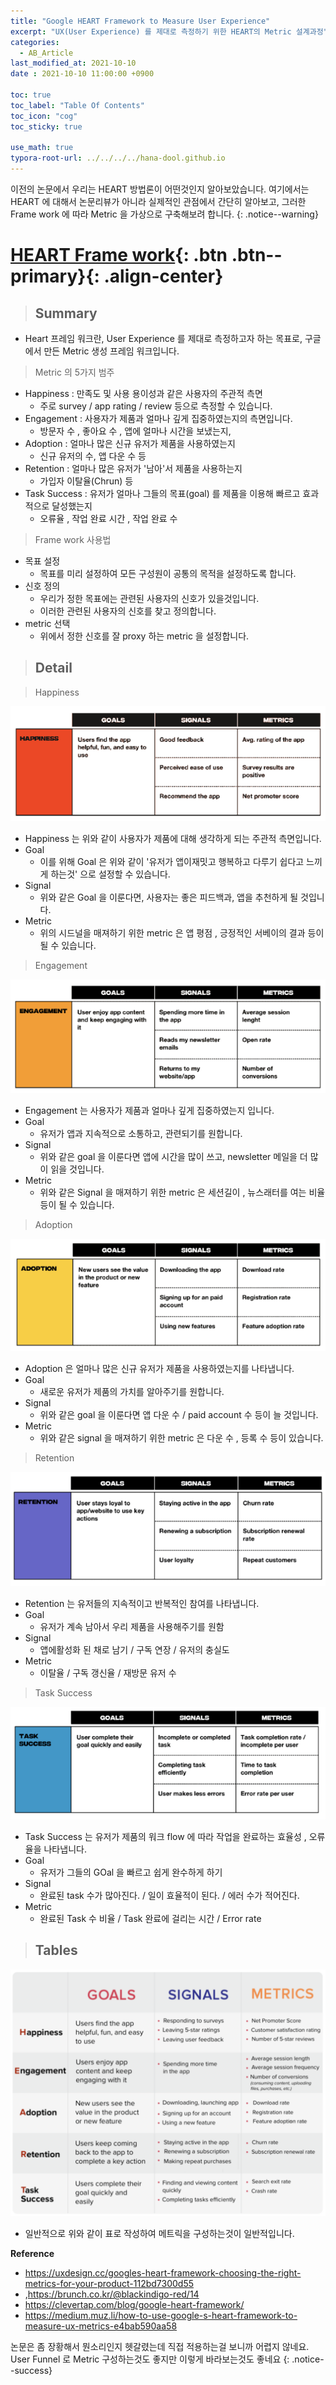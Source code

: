```yaml
---
title: "Google HEART Framework to Measure User Experience"
excerpt: "UX(User Experience) 를 제대로 측정하기 위한 HEART의 Metric 설계과정"
categories:
  - AB_Article
last_modified_at: 2021-10-10
date : 2021-10-10 11:00:00 +0900

toc: true
toc_label: "Table Of Contents"
toc_icon: "cog"
toc_sticky: true

use_math: true
typora-root-url: ../../../../hana-dool.github.io
---
```


 이전의 논문에서 우리는 HEART 방법론이 어떤것인지 알아보았습니다. 여기에서는 HEART 에 대해서 논문리뷰가 아니라 실제적인 관점에서 간단히 알아보고, 그러한 Frame work 에 따라 Metric 을 가상으로 구축해보려 합니다.
{: .notice--warning}

# [HEART Frame work](#link){: .btn .btn--primary}{: .align-center}

> ## Summary

- Heart 프레임 워크란, User Experience 를 제대로 측정하고자 하는 목표로, 구글에서 만든 Metric 생성 프레임 워크입니다.

> Metric 의 5가지 범주

- Happiness : 만족도 및 사용 용이성과 같은 사용자의 주관적 측면 
  - 주로 survey / app rating / review 등으로 측정할 수 있습니다. 
- Engagement : 사용자가 제품과 얼마나 깊게 집중하였는지의 측면입니다. 
  - 방문자 수 , 좋아요 수 , 앱에 얼마나 시간을 보냈는지, 
- Adoption  : 얼마나 많은 신규 유저가 제품을 사용하였는지
  - 신규 유저의 수, 앱 다운 수  등
- Retention : 얼마나 많은 유저가 '남아'서 제품을 사용하는지 
  - 가입자 이탈율(Chrun) 등 
- Task Success : 유저가 얼마나 그들의 목표(goal) 를 제품을 이용해 빠르고 효과적으로 달성했는지
  - 오류율 , 작업 완료 시간 , 작업 완료 수

> Frame work 사용법

- 목표 설정 
  - 목표를 미리 설정하여 모든 구성원이 공통의 목적을 설정하도록 합니다. 
- 신호 정의
  - 우리가 정한 목표에는 관련된 사용자의 신호가 있을것입니다. 
  - 이러한 관련된 사용자의 신호를 찾고 정의합니다. 
- metric 선택
  - 위에서 정한 신호를 잘 proxy 하는 metric 을 설정합니다. 

> ## Detail

> Happiness

![png](/assets/images/Stat/75_2.png)

- Happiness 는 위와 같이 사용자가 제품에 대해 생각하게 되는 주관적 측면입니다.
- Goal 
  - 이를 위해 Goal 은 위와 같이 '유저가 앱이재밋고 행복하고 다루기 쉽다고 느끼게 하는것' 으로 설정할 수 있습니다. 
- Signal
  - 위와 같은 Goal 을 이룬다면, 사용자는 좋은 피드백과, 앱을 추천하게 될 것입니다. 
- Metric
  - 위의 시드널을 매져하기 위한 metric 은 앱 평점 , 긍정적인 서베이의 결과 등이 될 수 있습니다. 

> Engagement 

![png](/assets/images/Stat/75_3.png)

- Engagement 는 사용자가 제품과 얼마나 깊게 집중하였는지 입니다. 
- Goal 
  - 유저가 앱과 지속적으로 소통하고, 관련되기를 원합니다. 
- Signal 
  - 위와 같은 goal 을 이룬다면 앱에 시간을 많이 쓰고, newsletter 메일을 더 많이 읽을 것입니다. 
- Metric
  - 위와 같은 Signal 을 매져하기 위한 metric 은 세션길이 , 뉴스래터를 여는 비율 등이 될 수 있습니다. 

> Adoption

![png](/assets/images/Stat/75_4.png)

- Adoption 은 얼마나 많은 신규 유저가 제품을 사용하였는지를 나타냅니다. 
- Goal
  - 새로운 유저가 제품의 가치를 알아주기를 원합니다. 
- Signal 
  - 위와 같은 goal 을 이룬다면 앱 다운 수 / paid account 수 등이 늘 것입니다. 
- Metric
  - 위와 같은 signal 을 매져하기 위한 metric 은 다운 수 , 등록 수 등이 있습니다. 

> Retention

![png](/assets/images/Stat/75_5.png)

- Retention 는 유저들의 지속적이고 반복적인 참여를 나타냅니다. 
- Goal
  - 유저가 계속 남아서 우리 제품을 사용해주기를 원함
- Signal 
  - 앱에활성화 된 채로 남기 / 구독 연장 / 유저의 충실도 
- Metric 
  - 이탈율 / 구독 갱신율 / 재방문 유저 수 

> Task Success

![png](/assets/images/Stat/75_6.png)

- Task Success 는 유저가 제품의 워크 flow 에 따라 작업을 완료하는 효율성 , 오류율을 나타냅니다. 
- Goal 
  - 유저가 그들의 GOal 을 빠르고 쉽게 완수하게 하기
- Signal 
  - 완료된 task 수가 많아진다. / 일이 효율적이 된다. / 에러 수가 적어진다. 
- Metric 
  - 완료된 Task 수 비율 / Task 완료에 걸리는 시간 / Error rate 

> ## Tables

![png](/assets/images/Stat/75_1.png)

- 일반적으로 위와 같이 표로 작성하여 메트릭을 구성하는것이 일반적입니다. 

**Reference**

- <https://uxdesign.cc/googles-heart-framework-choosing-the-right-metrics-for-your-product-112bd7300d55>
- ,<https://brunch.co.kr/@blackindigo-red/14>
- <https://clevertap.com/blog/google-heart-framework/>
- <https://medium.muz.li/how-to-use-google-s-heart-framework-to-measure-ux-metrics-e4bab590aa58>

논문은 좀 장황해서 뭔소리인지 헷갈렸는데 직접 적용하는걸 보니까 어렵지 않네요. User Funnel 로 Metric 구성하는것도 좋지만 이렇게 바라보는것도 좋네요 
{: .notice--success}

